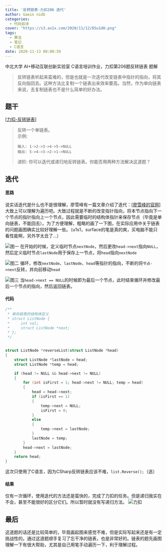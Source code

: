 ```yaml
---
title: '反转链表-力扣206 迭代'
author: Gaein nidb
categories:
  - 代码如诗
cover: "https://s3.ax1x.com/2020/11/12/DSu1dH.png"
tags:
  - 算法
  - 笔记
  - C语言
date: 2020-11-13 00:00:59
---
```

中北大学 AI+移动互联创新实验室 C语言培训作业，力扣第206题反转链表 题解
<!-- more -->

> 反转链表听起来蛮难的，但是也就是一次迭代改变链表中指针的指向，将其反向指回去。这种方法比复制一个链表出来效率要高。当然，作为单向链表来说，去复制链表也不是什么简单的好办法。

## 题干


[[力扣-反转链表](https://leetcode-cn.com/problems/reverse-linked-list/)]

> 反转一个单链表。  
> 示例:
> ```
> 输入: 1->2->3->4->5->NULL
> 输出: 5->4->3->2->1->NULL
> ```
> 进阶:
> 你可以迭代或递归地反转链表。你能否用两种方法解决这道题？

## 迭代

#### 思路
 
说实话迭代是什么也不是很理解，廖雪峰有一篇文章介绍了迭代：[[廖雪峰的官网](https://www.liaoxuefeng.com/wiki/1016959663602400/1017316949097888)] 大致上可以理解为遍历吧。大致过程就是不断的改变指针指向，将本节点指向下一个节点的指针指向上一个节点，因此需要临时的结构体指针来保存节点（毕竟是单向链表，不能回去）。为了方便理解，粗略的画了一下图，在实际应用中关于链表的问题画图确实比较好理解一些。（u1s1，surface的笔是真的爽，买电脑不能只看性能啊，另外字太丑了...）

![图一](https://s3.ax1x.com/2020/11/12/DSu1dH.png)
在开始的时候，定义临时节点`nextNode`，然后更改`head->next`指向`NULL`，然后定义临时节点`lastNode`用于保存上一节点，将`head`指向`nextNode`  

![图二](https://s3.ax1x.com/2020/11/12/DSuMLD.png)
循环，修改`nextNode`、`lastNode`、`head`等指针的指向，不断的将`节点->next`反转，并向前移动`head`

![图三](https://s3.ax1x.com/2020/11/12/DSulee.png)
当`head->next == NULL`的时候即为最后一个节点，此时结束循环并修改最后一个节点的指向，然后返回链表。

#### 代码

```c
/**
 * 单向链表的结构体定义
 * struct ListNode {
 *     int val;
 *     struct ListNode *next;
 * };
 */


struct ListNode *reverseList(struct ListNode *head)
{
    struct ListNode *lastNode = head;
    struct ListNode *temp = head;

    if (head != NULL && head->next != NULL)
    {
        for (int isFirst = 1; head->next != NULL; temp = head)
        {
            head = head->next;
            if (isFirst == 1)
            {
                temp->next = NULL;
                isFirst = 0;
            }
            else
            {
                temp->next = lastNode;
            }
            lastNode = temp;
        }
        head->next = lastNode;
    }
    return head;
}
```

这次只使用了C语言，因为CSharp反转链表应该不难，`list.Reverse();`（逃）

#### 结果

仅有一次循环，使用迭代的方法还是蛮快的，完成了力扣的任务。但是递归我实在不会，甚至不能很好的区分它们。所以暂时就没有写递归方法。
![力扣](https://s3.ax1x.com/2020/11/12/DSKJ74.md.jpg)

## 最后

这道题的话还是比较简单的，毕竟画起图来感觉不难，但是实际写起来还是有一定挑战性的。通过这道题顺手复习了忘干净的链表，也是非常好的。链表的题先画图理解一下有很大帮助，尤其是自己用笔手动遍历一下，利于理解过程。